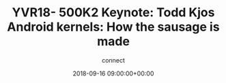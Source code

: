 ---
amazon_s3_presentation_url: None
amazon_s3_video_url: None
author: connect
categories:
- yvr18
comments: false
date: '2018-09-16 09:00:00+00:00'
image:
  featured: true
  name: YVR18-500K2.png
  path: /assets/images/featured-images/YVR18-500K2.png
layout: resource-post
session_id: YVR18-500K2
session_track: Keynote
slideshare_presentation_url: None
speakers:
- biography: ''
  company: Google
  job-title: Software Engineer
  name: Todd Kjos
  speaker-image: ToddKjos.gif
title: 'YVR18- 500K2 Keynote: Todd Kjos Android kernels: How the sausage is made'
youtube_video_url: None
---
